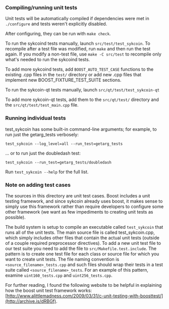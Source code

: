 ### Compiling/running unit tests

Unit tests will be automatically compiled if dependencies were met in `./configure`
and tests weren't explicitly disabled.

After configuring, they can be run with `make check`.

To run the sykcoind tests manually, launch `src/test/test_sykcoin`. To recompile
after a test file was modified, run `make` and then run the test again. If you
modify a non-test file, use `make -C src/test` to recompile only what's needed
to run the sykcoind tests.

To add more sykcoind tests, add `BOOST_AUTO_TEST_CASE` functions to the existing
.cpp files in the `test/` directory or add new .cpp files that
implement new BOOST_FIXTURE_TEST_SUITE sections.

To run the sykcoin-qt tests manually, launch `src/qt/test/test_sykcoin-qt`

To add more sykcoin-qt tests, add them to the `src/qt/test/` directory and
the `src/qt/test/test_main.cpp` file.

### Running individual tests

test_sykcoin has some built-in command-line arguments; for
example, to run just the getarg_tests verbosely:

    test_sykcoin --log_level=all --run_test=getarg_tests

... or to run just the doubledash test:

    test_sykcoin --run_test=getarg_tests/doubledash

Run `test_sykcoin --help` for the full list.

### Note on adding test cases

The sources in this directory are unit test cases.  Boost includes a
unit testing framework, and since sykcoin already uses boost, it makes
sense to simply use this framework rather than require developers to
configure some other framework (we want as few impediments to creating
unit tests as possible).

The build system is setup to compile an executable called `test_sykcoin`
that runs all of the unit tests.  The main source file is called
test_sykcoin.cpp, which simply includes other files that contain the
actual unit tests (outside of a couple required preprocessor
directives). To add a new unit test file to our test suite you need
to add the file to `src/Makefile.test.include`. The pattern is to
create one test file for each class or source file for which you want
to create unit tests.  The file naming convention is
`<source_filename>_tests.cpp` and such files should wrap their tests
in a test suite called `<source_filename>_tests`.  For an example of
this pattern, examine `uint160_tests.cpp` and `uint256_tests.cpp`.

For further reading, I found the following website to be helpful in
explaining how the boost unit test framework works:
[http://www.alittlemadness.com/2009/03/31/c-unit-testing-with-boosttest/](http://archive.is/dRBGf).
